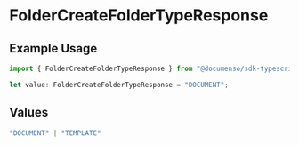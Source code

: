 # FolderCreateFolderTypeResponse

## Example Usage

```typescript
import { FolderCreateFolderTypeResponse } from "@documenso/sdk-typescript/models/operations";

let value: FolderCreateFolderTypeResponse = "DOCUMENT";
```

## Values

```typescript
"DOCUMENT" | "TEMPLATE"
```